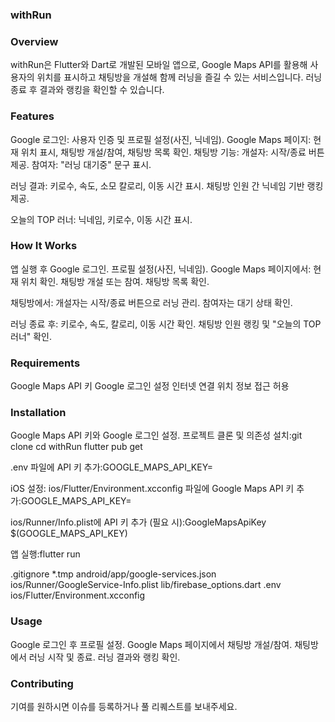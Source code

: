 ### withRun


### Overview
withRun은 Flutter와 Dart로 개발된 모바일 앱으로, Google Maps API를 활용해 사용자의 위치를 표시하고 채팅방을 개설해 함께 러닝을 즐길 수 있는 서비스입니다. 러닝 종료 후 결과와 랭킹을 확인할 수 있습니다.

### Features

Google 로그인: 사용자 인증 및 프로필 설정(사진, 닉네임).
Google Maps 페이지: 현재 위치 표시, 채팅방 개설/참여, 채팅방 목록 확인.
채팅방 기능:
개설자: 시작/종료 버튼 제공.
참여자: "러닝 대기중" 문구 표시.


러닝 결과:
키로수, 속도, 소모 칼로리, 이동 시간 표시.
채팅방 인원 간 닉네임 기반 랭킹 제공.


오늘의 TOP 러너: 닉네임, 키로수, 이동 시간 표시.

### How It Works

앱 실행 후 Google 로그인.
프로필 설정(사진, 닉네임).
Google Maps 페이지에서:
현재 위치 확인.
채팅방 개설 또는 참여.
채팅방 목록 확인.


채팅방에서:
개설자는 시작/종료 버튼으로 러닝 관리.
참여자는 대기 상태 확인.


러닝 종료 후:
키로수, 속도, 칼로리, 이동 시간 확인.
채팅방 인원 랭킹 및 "오늘의 TOP 러너" 확인.



### Requirements

Google Maps API 키
Google 로그인 설정
인터넷 연결
위치 정보 접근 허용

### Installation

Google Maps API 키와 Google 로그인 설정.
프로젝트 클론 및 의존성 설치:git clone <repository-url>
cd withRun
flutter pub get


.env 파일에 API 키 추가:GOOGLE_MAPS_API_KEY=<your-api-key>


iOS 설정:
ios/Flutter/Environment.xcconfig 파일에 Google Maps API 키 추가:GOOGLE_MAPS_API_KEY=<your-api-key>


ios/Runner/Info.plist에 API 키 추가 (필요 시):<key>GoogleMapsApiKey</key>
<string>$(GOOGLE_MAPS_API_KEY)</string>




앱 실행:flutter run



.gitignore
*.tmp
android/app/google-services.json
ios/Runner/GoogleService-Info.plist
lib/firebase_options.dart
.env
ios/Flutter/Environment.xcconfig

### Usage

Google 로그인 후 프로필 설정.
Google Maps 페이지에서 채팅방 개설/참여.
채팅방에서 러닝 시작 및 종료.
러닝 결과와 랭킹 확인.

### Contributing

기여를 원하시면 이슈를 등록하거나 풀 리퀘스트를 보내주세요.


